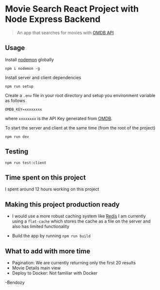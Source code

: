 # Movie Search React Project with Node Express Backend

> An app that searches for movies with [OMDB API](http://www.omdbapi.com/)

## Usage

Install [nodemon](https://github.com/remy/nodemon) globally

```
npm i nodemon -g
```

Install server and client dependencies

```
npm run setup
```

Create a `.env` file in your root directory and setup you environment variable as follows

```
OMDB_KEY=xxxxxxxx
```

where `xxxxxxxx` is the API Key generated from [OMDB](http://www.omdbapi.com/).


To start the server and client at the same time (from the root of the project)

```
npm run dev
```

## Testing

```
npm run test:client
```

## Time spent on this project

I spent around 12 hours working on this project

## Making this project production ready

* I would use a more robust caching system like [Redis](https://redis.io/) I am currently using a `flat-cache`
which stores the cache as a file on the server and also has limited functionality

* Build the app by running `npm run build`

## What to add with more time
* Pagination: We are currently returning only the first 20 results
* Movie Details main view
* Deploy to Docker: Not familiar with Docker


-Bendozy
